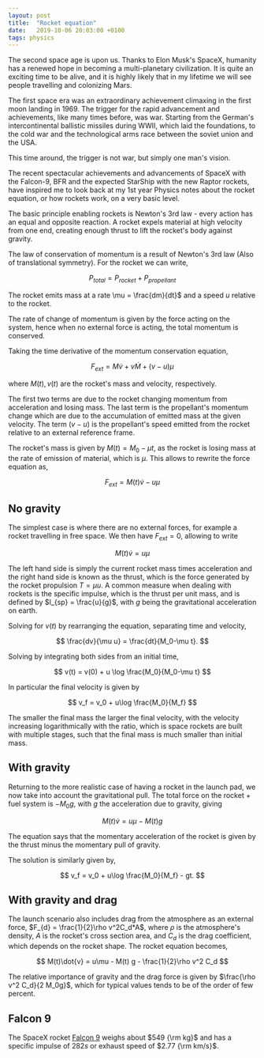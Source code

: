 ```yaml
---
layout: post
title:  "Rocket equation"
date:   2019-10-06 20:03:00 +0100
tags: physics
---
```



The second space age is upon us. Thanks to Elon Musk's SpaceX,
humanity has a renewed hope in becoming a multi-planetary civilization.
It is quite an exciting time to be alive, and it is highly likely 
that in my lifetime we will see people travelling and colonizing Mars.

The first space era was an extraordinary achievement climaxing in the first moon landing in 1969. The trigger for the rapid advancement and achievements, like many times before, was war.
Starting from the German's intercontinental ballistic missiles during WWII, which laid the foundations, to the cold war and the technological arms race between the soviet union and the USA.

This time around, the trigger is not war, but simply one man's vision.

The recent spectacular achievements and advancements of SpaceX with the Falcon-9, BFR and the expected StarShip with the new Raptor rockets, have inspired me to look back at my 1st year Physics notes about the rocket equation, or how rockets work, on a very basic level.

The basic principle enabling rockets is Newton's 3rd law - every action has an equal and opposite reaction. 
A rocket expels material at high velocity from one end, creating enough thrust to lift the rocket's body against gravity.

The law of conservation of momentum is a result of Newton's 3rd law (Also of translational symmetry). For the rocket we can write,

$$
  P_{total} = P_{rocket} + P_{propellant}
$$

The rocket emits mass at a rate \mu = \frac{dm}{dt}$ and a speed $u$ relative to the rocket.

The rate of change of momentum is given by the force acting on the system, hence when no external force is acting, the total momentum is conserved.

Taking the time derivative of the momentum conservation equation,

$$
F_{ext} = M\dot{v} + v\dot{M} + (v-u)\mu
$$

where $M(t), v(t)$ are the rocket's mass and velocity, respectively. 

The first two terms are due to the rocket changing momentum from acceleration and losing mass.
The last term is the propellant's momentum change which are due to the accumulation of emitted mass at the given velocity. The term $(v-u)$ is the propellant's speed emitted from the rocket relative to an external reference frame.

The rocket's mass is given by $M(t)=M_0-\mu t$, as the rocket is losing mass at the rate of emission of material, which is $\mu$.
This allows to rewrite the force equation as,

$$
F_{ext} = M(t)\dot{v} - u\mu
$$

## No gravity

The simplest case is where there are no external forces, for example a rocket travelling in free space. We then have $F_{ext}=0$, allowing to write

$$
M(t)\dot{v} = u\mu
$$

The left hand side is simply the current rocket mass times acceleration and the right hand side is known as the thrust, which is the force generated by the rocket propulsion $T=\mu u$.
A common measure when dealing with rockets is the specific impulse, which is the thrust per unit mass, and is defined by $I_{sp} = \frac{u}{g}$, with $g$ being the gravitational acceleration on earth.

Solving for $v(t)$ by rearranging the equation, separating time and velocity,

$$
\frac{dv}{\mu u} = \frac{dt}{M_0-\mu t}.
$$

Solving by integrating both sides from an initial time,

$$
v(t) = v(0) + u \log \frac{M_0}{M_0-\mu t}
$$

In particular the final velocity is given by 

$$
v_f = v_0 + u\log \frac{M_0}{M_f}
$$

The smaller the final mass the larger the final velocity, with the velocity increasing logarithmically with the ratio, which is space rockets are built with multiple stages, such that the final mass is much smaller than initial mass.

## With gravity

Returning to the more realistic case of having a rocket in the launch pad, we now take into account the gravitational pull. The total force on the rocket + fuel system is $-M_0 g$, with $g$ the acceleration due to gravity, giving 

$$
M(t)\dot{v} = u\mu - M(t) g
$$

The equation says that the momentary acceleration of the rocket is given by the thrust minus the momentary pull of gravity.

The solution is similarly given by,

$$
v_f = v_0 + u\log \frac{M_0}{M_f} - gt.
$$

## With gravity and drag

The launch scenario also includes drag from the atmosphere as an external force, $F_{d} = \frac{1}{2}\rho v^2C_d*A$, where $\rho$ is the atmosphere's density, $A$ is the rocket's cross section area, and $C_d$ is the drag coefficient, which depends on the rocket shape. The rocket equation becomes,

$$
M(t)\dot{v} = u\mu - M(t) g - \frac{1}{2}\rho v^2 C_d
$$

The relative importance of gravity and the drag force is given by $\frac{\rho v^2 C_d}{2 M_0g}$, which for typical values tends to be of the order of few percent.

## Falcon 9

The SpaceX rocket [Falcon 9](https://en.wikipedia.org/wiki/Falcon_9)
weighs about $549 {\rm kg}$ and has a specific impulse of $282 s$ or exhaust speed of $2.77 {\rm km/s}$.